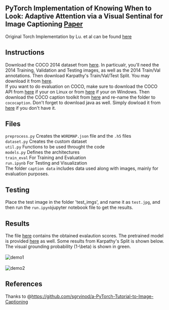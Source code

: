 ## PyTorch Implementation of Knowing When to Look: Adaptive Attention via a Visual Sentinal for Image Captioning [Paper](https://arxiv.org/abs/1612.01887)<br/>
 Original Torch Implementation by Lu. et al can be found [here](https://github.com/jiasenlu/AdaptiveAttention)

## Instructions
Download the COCO 2014 dataset from [here](http://cocodataset.org/#download). In particualr, you'll need the 2014 Training, Validation and Testing images, as well as the 2014 Train/Val annotations.
Then download Karpathy's Train/Val/Test Split. You may download it from [here](http://cs.stanford.edu/people/karpathy/deepimagesent/caption_datasets.zip).<br/>
If you want to do evaluation on COCO, make sure to download the COCO API from [here](https://github.com/cocodataset/cocoapi) if your on Linux or from [here](https://github.com/philferriere/cocoapi) if your on Windows. Then download the COCO caption toolkit from [here](https://github.com/tylin/coco-caption) and re-name the folder to `cococaption`. Don't forget to download java as well. Simply dowload it from [here](https://www.java.com/en/download/) if you don't have it. 

## Files
`preprocess.py` Creates the `WORDMAP.json` file and the `.h5` files <br/>
`dataset.py` Creates the custom dataset<br/>
`util.py` Functions to be used throught the code<br/>
`models.py` Defines the architectures<br/> 
`train_eval` For Training and Evaluation<br/> 
`run.ipynb` For Testing and Visualization<br/>
The folder `caption data` includes data used along with images, mainly for evaluation purposes.

## Testing
Place the test image in the folder 'test_imgs', and name it as `test.jpg`, and then run the `run.ipynb`jupyter notebook file to get the results. 

## Results
The file [here](https://drive.google.com/open?id=17SNFn4WL5X9z-M6RPXD1kt1JarI3EW9o) contains the obtained evalaution scores. 
The pretrained model is provided [here](https://drive.google.com/open?id=1id2Vlvy3XtYbM3DoWgtHdiSP1z84JCq1) as well.
Some results from Karpathy's Split is shown below. The visual grounding probability (1-\beta) is shown in green. <br/> <br/>
![demo1](https://user-images.githubusercontent.com/30661597/58374547-b1f2f600-7f72-11e9-83be-3b16b190d2a9.PNG)
<br/>
<br/>
![demo2](https://user-images.githubusercontent.com/30661597/58374548-b1f2f600-7f72-11e9-9853-82869d746e31.PNG)


## References
Thanks to @https://github.com/sgrvinod/a-PyTorch-Tutorial-to-Image-Captioning<br/>
